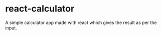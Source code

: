 # react-calculator
A simple calculator app made with react which gives the result as per the input.
